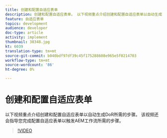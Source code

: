 ```yaml
---
title: 创建和配置自适应表单
description: 创建和配置自适应表单。 以下视频重点介绍创建和配置自适应表单以自动生成DoR所需的步骤。 该视频还会指导您完成配置自适应表单以触发AEM工作流所需的步骤。
feature: 自适应表单
topics: development
audience: developer
doc-type: article
activity: implement
thumbnail: 38348.jpg
kt: 6039
translation-type: tm+mt
source-git-commit: b040bdf97df39c45f175288608e965e5f0214703
workflow-type: tm+mt
source-wordcount: '86'
ht-degree: 0%

---
```


# 创建和配置自适应表单

以下视频重点介绍创建和配置自适应表单以自动生成DoR所需的步骤。 该视频还会指导您完成配置自适应表单以触发AEM工作流所需的步骤。

>[!VIDEO](https://video.tv.adobe.com/v/38348/?quality=9&learn=on)

